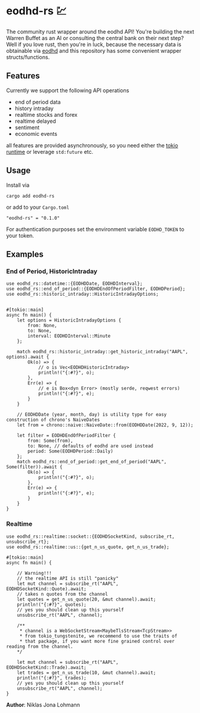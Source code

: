 # eodhd-rs 💹

The community rust wrapper around the eodhd API!
You're building the next Warren Buffet as an AI
or consulting the central bank on their next step?
Well if you love rust, then you're in luck, because
the necessary data is obtainable via [eodhd](https://eodhistoricaldata.com/)
and this repository has some convenient wrapper structs/functions.

## Features
Currently we support the following API operations

- end of period data
- history intraday
- realtime stocks and forex
- realtime delayed
- sentiment
- economic events

all features are provided asynchronously, so you need
either the [tokio runtime](https://tokio.rs/) or leverage `std:future` etc.

## Usage
Install via


```cargo add eodhd-rs```


or add to your `Cargo.toml`


```"eodhd-rs" = "0.1.0"```


For authentication purposes set the environment
variable `EODHD_TOKEN` to your token.

## Examples

### End of Period, HistoricIntraday

```
use eodhd_rs::datetime::{EODHDDate, EODHDInterval};
use eodhd_rs::end_of_period::{EODHDEndOfPeriodFilter, EODHDPeriod};
use eodhd_rs::historic_intraday::HistoricIntradayOptions;


#[tokio::main]
async fn main() {
    let options = HistoricIntradayOptions {
        from: None,
        to: None,
        interval: EODHDInterval::Minute
    };

    match eodhd_rs::historic_intraday::get_historic_intraday("AAPL", options).await {
        Ok(o) => {
            // o is Vec<EODHDHistoricIntraday>
            println!("{:#?}", o);
        },
        Err(e) => {
            // e is Box<dyn Error> (mostly serde, reqwest errors)
            println!("{:#?}", e);
        }
    }

    // EODHDDate (year, month, day) is utility type for easy construction of chrono's NaiveDates
    let from = chrono::naive::NaiveDate::from(EODHDDate(2022, 9, 12));

    let filter = EODHDEndOfPeriodFilter {
        from: Some(from),
        to: None, // defaults of eodhd are used instead
        period: Some(EODHDPeriod::Daily)
    };
    match eodhd_rs::end_of_period::get_end_of_period("AAPL", Some(filter)).await {
        Ok(o) => {
            println!("{:#?}", o);
        },
        Err(e) => {
            println!("{:#?}", e);
        }
    }
}
```

### Realtime 

```
use eodhd_rs::realtime::socket::{EODHDSocketKind, subscribe_rt, unsubscribe_rt};
use eodhd_rs::realtime::us::{get_n_us_quote, get_n_us_trade};

#[tokio::main]
async fn main() {

    // Warning!!!
    // the realtime API is still "panicky"
    let mut channel = subscribe_rt("AAPL", EODHDSocketKind::Quote).await;
    // takes n quotes from the channel
    let quotes = get_n_us_quote(20, &mut channel).await;
    println!("{:#?}", quotes);
    // yes you should clean up this yourself
    unsubscribe_rt("AAPL", channel);

    /**
     * channel is a WebSocketStream<MaybeTlsStream<TcpStream>>
     * from tokio_tungstenite, we recommend to use the traits of
     * that package, if you want more fine grained control over reading from the channel.
    */

    let mut channel = subscribe_rt("AAPL", EODHDSocketKind::Trade).await;
    let trades = get_n_us_trade(10, &mut channel).await;
    println!("{:#?}", trades);
    // yes you should clean up this yourself
    unsubscribe_rt("AAPL", channel);
}
```

**Author**: Niklas Jona Lohmann
